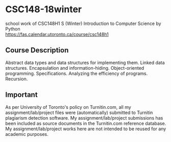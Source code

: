 # CSC148-18winter
school work of CSC148H1 S (Winter) Introduction to Computer Science by Python\
https://fas.calendar.utoronto.ca/course/csc148h1
## Course Description
Abstract data types and data structures for implementing them. Linked data structures. Encapsulation and information-hiding. Object-oriented programming. Specifications. Analyzing the efficiency of programs. Recursion.
## Important
As per University of Toronto's policy on Turnitin.com, all my assignment/lab/project files were (automatically) submitted to Turnitin plagiarism detection software. My assignment/lab/project submissions has been included as source documents in the Turnitin.com reference database. My assignment/lab/project works here are not intended to be reused for any academic purposes.
